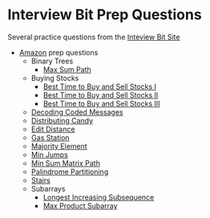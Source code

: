 # Interview Bit Prep Questions

Several practice questions from the [Inteview Bit Site](https://www.interviewbit.com/)

* [Amazon](https://www.interviewbit.com/amazon-interview-questions/#questions) prep questions
  * Binary Trees
    * [Max Sum Path](https://www.interviewbit.com/problems/max-sum-path-in-binary-tree/)
  * Buying Stocks
    * [Best Time to Buy and Sell Stocks I](https://www.interviewbit.com/problems/best-time-to-buy-and-sell-stocks-i/)
    * [Best Time to Buy and Sell Stocks II](https://www.interviewbit.com/problems/best-time-to-buy-and-sell-stocks-ii/)
    * [Best Time to Buy and Sell Stocks III](https://www.interviewbit.com/problems/best-time-to-buy-and-sell-stocks-iii/)
  * [Decoding Coded Messages](https://www.interviewbit.com/problems/ways-to-decode/)
  * [Distributing Candy](https://www.interviewbit.com/problems/distribute-candy/)
  * [Edit Distance](https://www.interviewbit.com/problems/edit-distance/)
  * [Gas Station](https://www.interviewbit.com/problems/gas-station/)
  * [Majority Element](https://www.interviewbit.com/problems/majority-element/)
  * [Min Jumps](https://www.interviewbit.com/problems/min-jumps-array/)
  * [Min Sum Matrix Path](https://www.interviewbit.com/problems/min-sum-path-in-matrix/)
  * [Palindrome Partitioning](https://www.interviewbit.com/problems/palindrome-partitioning-ii/)
  * [Stairs](https://www.interviewbit.com/problems/stairs/)
  * Subarrays
    * [Longest Increasing Subsequence](https://www.interviewbit.com/problems/longest-increasing-subsequence/)
    * [Max Product Subarray](https://www.interviewbit.com/problems/max-product-subarray/)